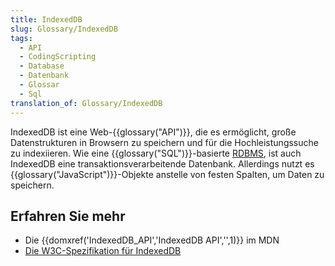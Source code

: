 ```yaml
---
title: IndexedDB
slug: Glossary/IndexedDB
tags:
  - API
  - CodingScripting
  - Database
  - Datenbank
  - Glossar
  - Sql
translation_of: Glossary/IndexedDB
---
```

IndexedDB ist eine Web-{{glossary("API")}}, die es ermöglicht, große Datenstrukturen in Browsern zu speichern und für die Hochleistungssuche zu indexiieren. Wie eine {{glossary("SQL")}}-basierte [RDBMS](https://en.wikipedia.org/wiki/Relational_database_management_system "Relational DataBase Management System"), ist auch IndexedDB eine transaktionsverarbeitende Datenbank. Allerdings nutzt es {{glossary("JavaScript")}}-Objekte anstelle von festen Spalten, um Daten zu speichern.

## Erfahren Sie mehr

- Die {{domxref('IndexedDB_API','IndexedDB API','',1)}} im MDN
- [Die W3C-Spezifikation für IndexedDB](http://w3c.github.io/IndexedDB/)
